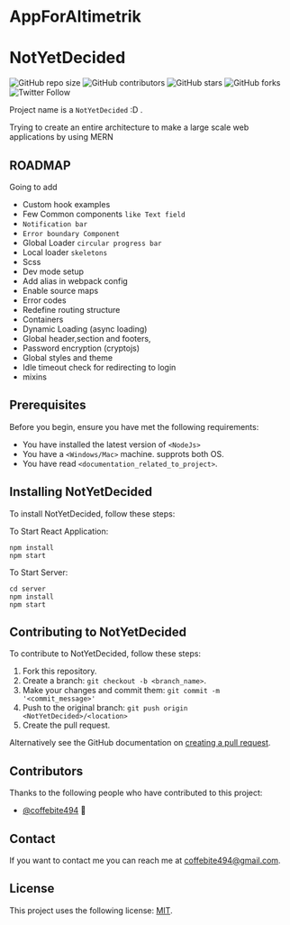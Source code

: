 # AppForAltimetrik
# NotYetDecided

<!--- These are examples. See https://shields.io for others or to customize this set of shields. You might want to include dependencies, project status and licence info here --->
![GitHub repo size](https://img.shields.io/github/repo-size/eshwarsaikumarp/AppForAltimetrik)
![GitHub contributors](https://img.shields.io/github/contributors/eshwarsaikumarp/AppForAltimetrik)
![GitHub stars](https://img.shields.io/github/stars/eshwarsaikumarp/AppForAltimetrik?style=social)
![GitHub forks](https://img.shields.io/github/forks/eshwarsaikumarp/AppForAltimetrik?tyle=social)
![Twitter Follow](https://img.shields.io/twitter/follow/coffebite494?style=social)

Project name is a `NotYetDecided` :D .

Trying to create an entire architecture to make a large scale web applications by using MERN

## ROADMAP

Going to add

* Custom hook examples
* Few Common components `like Text field`
* `Notification bar`
* `Error boundary Component`
* Global Loader `circular progress bar`
* Local loader `skeletons`
* Scss
* Dev mode setup
* Add alias in webpack config
* Enable source maps
* Error codes
* Redefine routing structure
* Containers
* Dynamic Loading (async loading)
* Global header,section and footers,
* Password encryption (cryptojs)
* Global styles and theme
* Idle timeout check for redirecting to login
* mixins

## Prerequisites

Before you begin, ensure you have met the following requirements:
<!--- These are just example requirements. Add, duplicate or remove as required --->
* You have installed the latest version of `<NodeJs>`
* You have a `<Windows/Mac>` machine. supprots both OS.
* You have read `<documentation_related_to_project>`.

## Installing NotYetDecided

To install NotYetDecided, follow these steps:

To Start React Application:
```
npm install
npm start
```

To Start Server:
```
cd server
npm install
npm start
```

## Contributing to NotYetDecided
<!--- If your README is long or you have some specific process or steps you want contributors to follow, consider creating a separate CONTRIBUTING.md file--->
To contribute to NotYetDecided, follow these steps:

1. Fork this repository.
2. Create a branch: `git checkout -b <branch_name>`.
3. Make your changes and commit them: `git commit -m '<commit_message>'`
4. Push to the original branch: `git push origin <NotYetDecided>/<location>`
5. Create the pull request.

Alternatively see the GitHub documentation on [creating a pull request](https://help.github.com/en/github/collaborating-with-issues-and-pull-requests/creating-a-pull-request).

## Contributors

Thanks to the following people who have contributed to this project:

* [@coffebite494](https://github.com/eshwarsaikumarp) 📖

## Contact

If you want to contact me you can reach me at <coffebite494@gmail.com>.

## License

This project uses the following license: [MIT](<link>).
